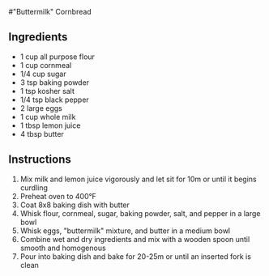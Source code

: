 #"Buttermilk" Cornbread

## Ingredients
- 1 cup all purpose flour
- 1 cup cornmeal
- 1/4 cup sugar
- 3 tsp baking powder
- 1 tsp kosher salt
- 1/4 tsp black pepper
- 2 large eggs
- 1 cup whole milk
- 1 tbsp lemon juice
- 4 tbsp butter

## Instructions
1. Mix milk and lemon juice vigorously and let sit for 10m or until it begins curdling
2. Preheat oven to 400°F
3. Coat 8x8 baking dish with butter
4. Whisk flour, cornmeal, sugar, baking powder, salt, and pepper in a large bowl
5. Whisk eggs, "buttermilk" mixture, and butter in a medium bowl
6. Combine wet and dry ingredients and mix with a wooden spoon until smooth and homogenous
7. Pour into baking dish and bake for 20-25m or until an inserted fork is clean

